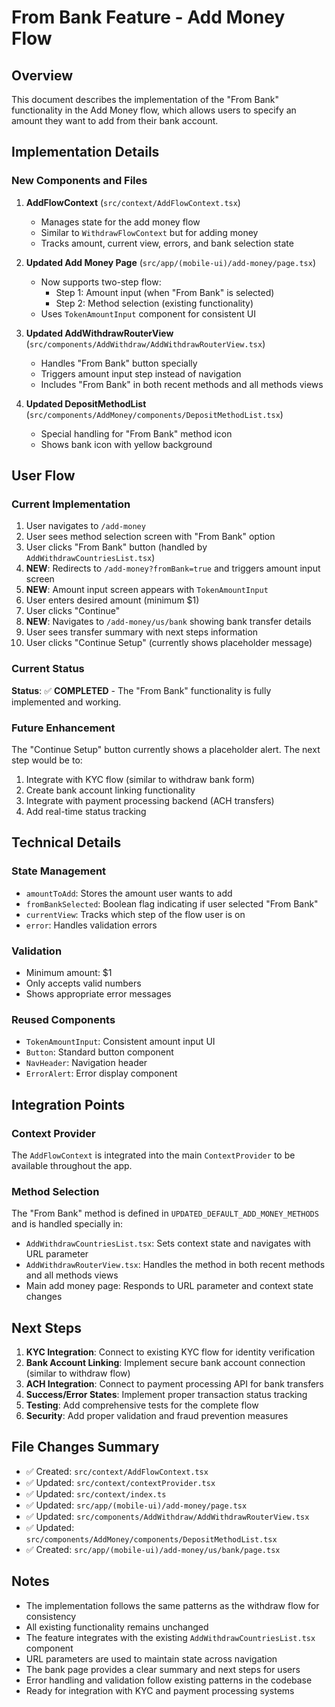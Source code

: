# From Bank Feature - Add Money Flow

## Overview
This document describes the implementation of the "From Bank" functionality in the Add Money flow, which allows users to specify an amount they want to add from their bank account.

## Implementation Details

### New Components and Files

1. **AddFlowContext** (`src/context/AddFlowContext.tsx`)
   - Manages state for the add money flow
   - Similar to `WithdrawFlowContext` but for adding money
   - Tracks amount, current view, errors, and bank selection state

2. **Updated Add Money Page** (`src/app/(mobile-ui)/add-money/page.tsx`)
   - Now supports two-step flow:
     - Step 1: Amount input (when "From Bank" is selected)
     - Step 2: Method selection (existing functionality)
   - Uses `TokenAmountInput` component for consistent UI

3. **Updated AddWithdrawRouterView** (`src/components/AddWithdraw/AddWithdrawRouterView.tsx`)
   - Handles "From Bank" button specially
   - Triggers amount input step instead of navigation
   - Includes "From Bank" in both recent methods and all methods views

4. **Updated DepositMethodList** (`src/components/AddMoney/components/DepositMethodList.tsx`)
   - Special handling for "From Bank" method icon
   - Shows bank icon with yellow background

## User Flow

### Current Implementation
1. User navigates to `/add-money`
2. User sees method selection screen with "From Bank" option
3. User clicks "From Bank" button (handled by `AddWithdrawCountriesList.tsx`)
4. **NEW**: Redirects to `/add-money?fromBank=true` and triggers amount input screen
5. **NEW**: Amount input screen appears with `TokenAmountInput`
6. User enters desired amount (minimum $1)
7. User clicks "Continue"
8. **NEW**: Navigates to `/add-money/us/bank` showing bank transfer details
9. User sees transfer summary with next steps information
10. User clicks "Continue Setup" (currently shows placeholder message)

### Current Status
**Status**: ✅ **COMPLETED** - The "From Bank" functionality is fully implemented and working.

### Future Enhancement
The "Continue Setup" button currently shows a placeholder alert. The next step would be to:
1. Integrate with KYC flow (similar to withdraw bank form)
2. Create bank account linking functionality
3. Integrate with payment processing backend (ACH transfers)
4. Add real-time status tracking

## Technical Details

### State Management
- `amountToAdd`: Stores the amount user wants to add
- `fromBankSelected`: Boolean flag indicating if user selected "From Bank"
- `currentView`: Tracks which step of the flow user is on
- `error`: Handles validation errors

### Validation
- Minimum amount: $1
- Only accepts valid numbers
- Shows appropriate error messages

### Reused Components
- `TokenAmountInput`: Consistent amount input UI
- `Button`: Standard button component
- `NavHeader`: Navigation header
- `ErrorAlert`: Error display component

## Integration Points

### Context Provider
The `AddFlowContext` is integrated into the main `ContextProvider` to be available throughout the app.

### Method Selection
The "From Bank" method is defined in `UPDATED_DEFAULT_ADD_MONEY_METHODS` and is handled specially in:
- `AddWithdrawCountriesList.tsx`: Sets context state and navigates with URL parameter
- `AddWithdrawRouterView.tsx`: Handles the method in both recent methods and all methods views
- Main add money page: Responds to URL parameter and context state changes

## Next Steps

1. **KYC Integration**: Connect to existing KYC flow for identity verification
2. **Bank Account Linking**: Implement secure bank account connection (similar to withdraw flow)
3. **ACH Integration**: Connect to payment processing API for bank transfers
4. **Success/Error States**: Implement proper transaction status tracking
5. **Testing**: Add comprehensive tests for the complete flow
6. **Security**: Add proper validation and fraud prevention measures

## File Changes Summary

- ✅ Created: `src/context/AddFlowContext.tsx`
- ✅ Updated: `src/context/contextProvider.tsx`
- ✅ Updated: `src/context/index.ts`
- ✅ Updated: `src/app/(mobile-ui)/add-money/page.tsx`
- ✅ Updated: `src/components/AddWithdraw/AddWithdrawRouterView.tsx`
- ✅ Updated: `src/components/AddMoney/components/DepositMethodList.tsx`
- ✅ Created: `src/app/(mobile-ui)/add-money/us/bank/page.tsx`

## Notes

- The implementation follows the same patterns as the withdraw flow for consistency
- All existing functionality remains unchanged
- The feature integrates with the existing `AddWithdrawCountriesList.tsx` component
- URL parameters are used to maintain state across navigation
- The bank page provides a clear summary and next steps for users
- Error handling and validation follow existing patterns in the codebase
- Ready for integration with KYC and payment processing systems


